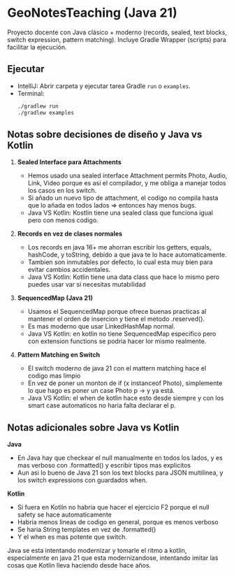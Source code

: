 # GeoNotesTeaching (Java 21)

Proyecto docente con Java clásico + moderno (records, sealed, text blocks, switch expression, pattern matching).
Incluye Gradle Wrapper (scripts) para facilitar la ejecución.

## Ejecutar
- IntelliJ: Abrir carpeta y ejecutar tarea Gradle `run` o `examples`.
- Terminal:
  ```bash
  ./gradlew run
  ./gradlew examples
  ```
  
## Notas sobre decisiones de diseño y Java vs Kotlin

1. **Sealed Interface para Attachments**
   - Hemos usado una sealed interface Attachment permits Photo, Audio, Link, Video porque es asi el compilador, y me obliga a manejar todos los casos en los switch.
   - Si añado un nuevo tipo de attachment, el codigo no compila hasta que lo añada en todos lados => entonces hay menos bugs.
   - Java VS Kotlin: Kostlin tiene una sealed class que funciona igual pero con menos codigo.
   
2. **Records en vez de clases normales**
   - Los records en java 16+ me ahorran escribir los getters, equals, hashCode, y toString, debido a que java te lo hace automaticamente.
   - Tambien son inmutables por defecto, lo cual esta muy bien para evitar cambios accidentales.
   - Java VS Kotlin: Kotlin tiene una data class que hace lo mismo pero puedes usar var si necesitas mutabilidad

3. **SequencedMap (Java 21)**
   - Usamos el SequencedMap porque ofrece buenas practicas al mantener el orden de insercion y tiene el metodo .reserved().
   - Es mas moderno que usar LinkedHashMap normal.
   - Java VS Kotlin: en kotlin no tiene SequencedMap especifico pero con extension functions se podria hacer lor mismo realmente.
   
4. **Pattern Matching en Switch**
   - El switch moderno de java 21 con el mattern matching hace el codigo mas limpio
   - En vez de poner un monton de if (x instanceof Photo), simplemente lo que hago es poner un case Photo p -> y ya está.
   - Java VS Kotlin: el when de kotlin hace esto desde siempre y con los smart case automaticos no haria falta declarar el p.

## Notas adicionales sobre Java vs Kotlin

**Java**
- En Java hay que checkear el null manualmente en todos los lados, y es mas verboso con .formatted() y escribir tipos mas explicitos
- Aun asi lo bueno de Java 21 son los text blocks para JSON multilinea, y los switch expressions con guardados when.

**Kotlin**
- Si fuera en Kotlin no habria que hacer el ejercicio F2 porque el null safety se hace automaticamente
- Habria menos lineas de codigo en general, porque es menos verboso
- Se haria String templates en vez de .formatted()
- Y el when es mas potente que switch.

Java se esta intentando modernizar y tomarle el ritmo a kotlin, especialmente en java 21 que esta modernizandose, intentando imitar las cosas que Kotlin lleva haciendo desde hace años.
